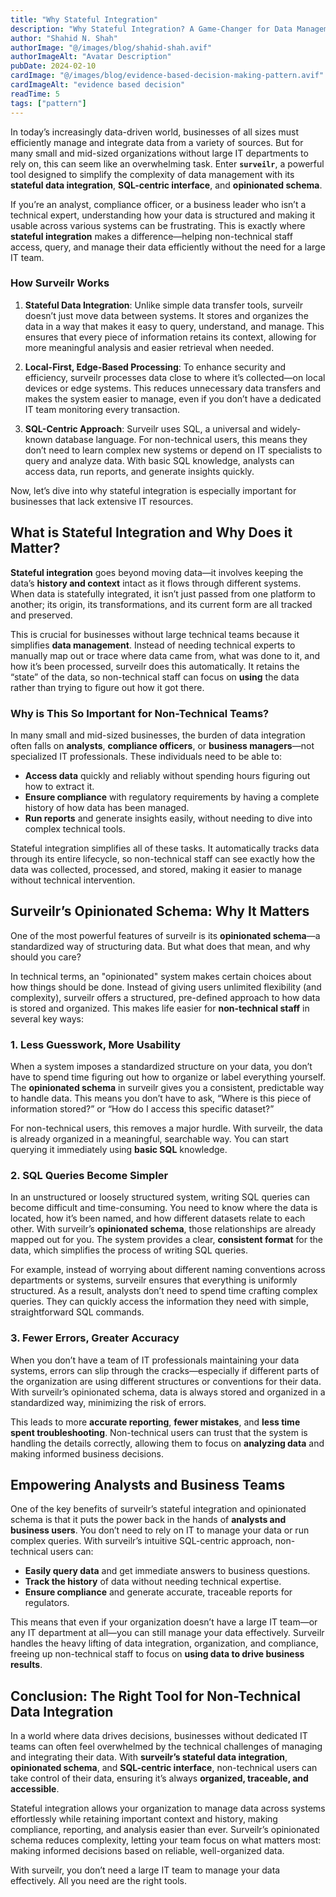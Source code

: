 ```yaml
---
title: "Why Stateful Integration"
description: "Why Stateful Integration? A Game-Changer for Data Management Without a Large IT Team"
author: "Shahid N. Shah"
authorImage: "@/images/blog/shahid-shah.avif"
authorImageAlt: "Avatar Description"
pubDate: 2024-02-10
cardImage: "@/images/blog/evidence-based-decision-making-pattern.avif"
cardImageAlt: "evidence based decision"
readTime: 5
tags: ["pattern"]
---
```

In today’s increasingly data-driven world, businesses of all sizes must efficiently manage and integrate data from a variety of sources. But for many small and mid-sized organizations without large IT departments to rely on, this can seem like an overwhelming task. Enter **`surveilr`**, a powerful tool designed to simplify the complexity of data management with its **stateful data integration**, **SQL-centric interface**, and **opinionated schema**.

If you’re an analyst, compliance officer, or a business leader who isn’t a technical expert, understanding how your data is structured and making it usable across various systems can be frustrating. This is exactly where **stateful integration** makes a difference—helping non-technical staff access, query, and manage their data efficiently without the need for a large IT team.

### How Surveilr Works

1. **Stateful Data Integration**: Unlike simple data transfer tools, surveilr doesn’t just move data between systems. It stores and organizes the data in a way that makes it easy to query, understand, and manage. This ensures that every piece of information retains its context, allowing for more meaningful analysis and easier retrieval when needed.

2. **Local-First, Edge-Based Processing**: To enhance security and efficiency, surveilr processes data close to where it’s collected—on local devices or edge systems. This reduces unnecessary data transfers and makes the system easier to manage, even if you don’t have a dedicated IT team monitoring every transaction.

3. **SQL-Centric Approach**: Surveilr uses SQL, a universal and widely-known database language. For non-technical users, this means they don’t need to learn complex new systems or depend on IT specialists to query and analyze data. With basic SQL knowledge, analysts can access data, run reports, and generate insights quickly.

Now, let’s dive into why stateful integration is especially important for businesses that lack extensive IT resources.

## What is Stateful Integration and Why Does it Matter?

**Stateful integration** goes beyond moving data—it involves keeping the data’s **history and context** intact as it flows through different systems. When data is statefully integrated, it isn’t just passed from one platform to another; its origin, its transformations, and its current form are all tracked and preserved.

This is crucial for businesses without large technical teams because it simplifies **data management**. Instead of needing technical experts to manually map out or trace where data came from, what was done to it, and how it’s been processed, surveilr does this automatically. It retains the “state” of the data, so non-technical staff can focus on **using** the data rather than trying to figure out how it got there.

### Why is This So Important for Non-Technical Teams?

In many small and mid-sized businesses, the burden of data integration often falls on **analysts**, **compliance officers**, or **business managers**—not specialized IT professionals. These individuals need to be able to:
- **Access data** quickly and reliably without spending hours figuring out how to extract it.
- **Ensure compliance** with regulatory requirements by having a complete history of how data has been managed.
- **Run reports** and generate insights easily, without needing to dive into complex technical tools.

Stateful integration simplifies all of these tasks. It automatically tracks data through its entire lifecycle, so non-technical staff can see exactly how the data was collected, processed, and stored, making it easier to manage without technical intervention.

## Surveilr’s Opinionated Schema: Why It Matters

One of the most powerful features of surveilr is its **opinionated schema**—a standardized way of structuring data. But what does that mean, and why should you care?

In technical terms, an "opinionated" system makes certain choices about how things should be done. Instead of giving users unlimited flexibility (and complexity), surveilr offers a structured, pre-defined approach to how data is stored and organized. This makes life easier for **non-technical staff** in several key ways:

### 1. **Less Guesswork, More Usability**
When a system imposes a standardized structure on your data, you don’t have to spend time figuring out how to organize or label everything yourself. The **opinionated schema** in surveilr gives you a consistent, predictable way to handle data. This means you don’t have to ask, “Where is this piece of information stored?” or “How do I access this specific dataset?”

For non-technical users, this removes a major hurdle. With surveilr, the data is already organized in a meaningful, searchable way. You can start querying it immediately using **basic SQL** knowledge.

### 2. **SQL Queries Become Simpler**
In an unstructured or loosely structured system, writing SQL queries can become difficult and time-consuming. You need to know where the data is located, how it’s been named, and how different datasets relate to each other. With surveilr’s **opinionated schema**, those relationships are already mapped out for you. The system provides a clear, **consistent format** for the data, which simplifies the process of writing SQL queries.

For example, instead of worrying about different naming conventions across departments or systems, surveilr ensures that everything is uniformly structured. As a result, analysts don’t need to spend time crafting complex queries. They can quickly access the information they need with simple, straightforward SQL commands.

### 3. **Fewer Errors, Greater Accuracy**
When you don’t have a team of IT professionals maintaining your data systems, errors can slip through the cracks—especially if different parts of the organization are using different structures or conventions for their data. With surveilr’s opinionated schema, data is always stored and organized in a standardized way, minimizing the risk of errors.

This leads to more **accurate reporting**, **fewer mistakes**, and **less time spent troubleshooting**. Non-technical users can trust that the system is handling the details correctly, allowing them to focus on **analyzing data** and making informed business decisions.

## Empowering Analysts and Business Teams

One of the key benefits of surveilr’s stateful integration and opinionated schema is that it puts the power back in the hands of **analysts and business users**. You don’t need to rely on IT to manage your data or run complex queries. With surveilr’s intuitive SQL-centric approach, non-technical users can:
- **Easily query data** and get immediate answers to business questions.
- **Track the history** of data without needing technical expertise.
- **Ensure compliance** and generate accurate, traceable reports for regulators.

This means that even if your organization doesn’t have a large IT team—or any IT department at all—you can still manage your data effectively. Surveilr handles the heavy lifting of data integration, organization, and compliance, freeing up non-technical staff to focus on **using data to drive business results**.

## Conclusion: The Right Tool for Non-Technical Data Integration

In a world where data drives decisions, businesses without dedicated IT teams can often feel overwhelmed by the technical challenges of managing and integrating their data. With **surveilr’s stateful data integration**, **opinionated schema**, and **SQL-centric interface**, non-technical users can take control of their data, ensuring it’s always **organized, traceable, and accessible**.

Stateful integration allows your organization to manage data across systems effortlessly while retaining important context and history, making compliance, reporting, and analysis easier than ever. Surveilr’s opinionated schema reduces complexity, letting your team focus on what matters most: making informed decisions based on reliable, well-organized data.

With surveilr, you don’t need a large IT team to manage your data effectively. All you need are the right tools.
